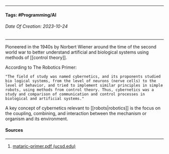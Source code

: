 __________________________________________________________________________
#### **Tags:** #Programming/AI 
###### *Date Of Creation: 2023-10-24*
__________________________________________________________________________

Pioneered in the 1940s by Norbert Wiener around the time of the second world war to better understand artificial and biological systems using methods of [[control theory]].

According to The Robotics Primer: 

	"The field of study was named cybernetics, and its proponents studied bio logical systems, from the level of neurons (nerve cells) to the level of behavior, and tried to implement similar principles in simple robots, using methods from control theory. Thus, cybernetics was a study and comparison of communication and control processes in biological and artificial systems."

A key concept of cybernetics relevant to [[robots|robotics]] is the focus on the coupling, combining, and interaction between the mechanism or organism and its environment.
#### Sources
__________________________________________________________________________
1. [mataric-primer.pdf (ucsd.edu)](https://pages.ucsd.edu/~ehutchins/cogs8/mataric-primer.pdf)